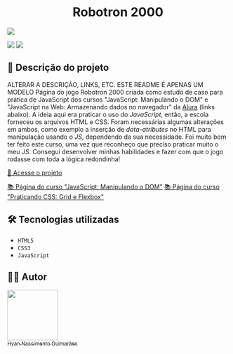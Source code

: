 <h1 align="center"> Robotron 2000 </h1>

![](https://raw.githubusercontent.com/hyanguimaraes/robotron_2000/img/readme/XXXXXX.gif#vitrinedev)

![](https://img.shields.io/github/forks/hyanguimaraes/robotron_2000?style=social) ![](https://img.shields.io/github/last-commit/hyanguimaraes/robotron_2000?style=plastic)

📝 Descrição do projeto
---
ALTERAR A DESCRIÇÃO, LINKS, ETC. ESTE README É APENAS UM MODELO
Página do jogo Robotron 2000 criada como estudo de caso para prática de JavaScript dos cursos "JavaScript: Manipulando o DOM" e "JavaScript na Web: Armazenando dados no navegador" da [Alura](https://www.alura.com.br/) (links abaixo). A ideia aqui era praticar o uso do _JavaScript_, então, a escola forneceu os arquivos HTML e CSS. Foram necessárias algumas alterações em ambos, como exemplo a inserção de _data-atributes_ no HTML para manipulação usando o _JS_, dependendo da sua necessidade. Foi muito bom ter feito este curso, uma vez que reconheço que preciso praticar muito o meu _JS_. Consegui desenvolver minhas habilidades e fazer com que o jogo rodasse com toda a lógica redondinha!

[🔗 Acesse o projeto](https://hyanguimaraes.github.io/robotron_2000/)

[📚 Página do curso "JavaScript: Manipulando o DOM"](https://cursos.alura.com.br/course/javascript-manipulando-dom)
[📚 Página do curso "Praticando CSS: Grid e Flexbox"](https://cursos.alura.com.br/course/javascript-web-armazenando-dados-navegador)

🛠️ Tecnologias utilizadas
---
- ``HTML5``
- ``CSS3``
- ``JavaScript``

✍🏻 Autor
---
 [<img src="https://avatars.githubusercontent.com/u/112709798?s=400&u=bf197a3880a44c701b3303e07c052a74cb8d96b1&v=4" width=115><br><sub>Hyan Nascimento Guimarães</sub>](https://github.com/hyanguimaraes)
